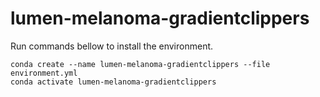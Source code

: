 # lumen-melanoma-gradientclippers
Run commands bellow to install the environment.
```shell
conda create --name lumen-melanoma-gradientclippers --file environment.yml
conda activate lumen-melanoma-gradientclippers
```